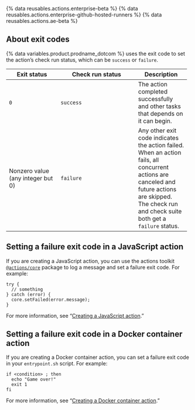 {% data reusables.actions.enterprise-beta %} {% data reusables.actions.enterprise-github-hosted-runners %} {% data reusables.actions.ae-beta %}

## About exit codes

{% data variables.product.prodname\_dotcom %} uses the exit code to set the action’s check run status, which can be `success` or `failure`.

<table style="width:98%;"><colgroup><col style="width: 28%" /><col style="width: 42%" /><col style="width: 28%" /></colgroup><thead><tr class="header"><th>Exit status</th><th>Check run status</th><th>Description</th></tr></thead><tbody><tr class="odd"><td><code>0</code></td><td><code>success</code></td><td>The action completed successfully and other tasks that depends on it can begin.</td></tr><tr class="even"><td>Nonzero value (any integer but 0)</td><td><code>failure</code></td><td>Any other exit code indicates the action failed. When an action fails, all concurrent actions are canceled and future actions are skipped. The check run and check suite both get a <code>failure</code> status.</td></tr></tbody></table>

## Setting a failure exit code in a JavaScript action

If you are creating a JavaScript action, you can use the actions toolkit [`@actions/core`](https://github.com/actions/toolkit/tree/main/packages/core) package to log a message and set a failure exit code. For example:

    try {
      // something
    } catch (error) {
      core.setFailed(error.message);
    }

For more information, see “[Creating a JavaScript action](/articles/creating-a-javascript-action).”

## Setting a failure exit code in a Docker container action

If you are creating a Docker container action, you can set a failure exit code in your `entrypoint.sh` script. For example:

    if <condition> ; then
      echo "Game over!"
      exit 1
    fi

For more information, see “[Creating a Docker container action](/articles/creating-a-docker-container-action).”
